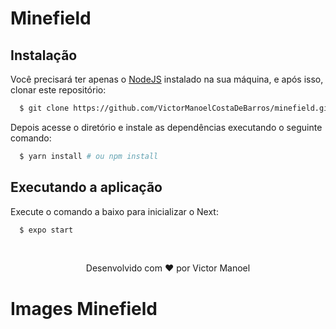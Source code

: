 # Minefield

## Instalação

Você precisará ter apenas o [NodeJS](https://nodejs.org) instalado na sua máquina, e após isso, clonar este repositório:
```bash
  $ git clone https://github.com/VictorManoelCostaDeBarros/minefield.git
```

Depois acesse o diretório e instale as dependências executando o seguinte comando:
```bash
  $ yarn install # ou npm install
```

## Executando a aplicação

Execute o comando a baixo para inicializar o Next:
```bash
  $ expo start
```

<br>
<p align="center">
Desenvolvido com ❤️ por Victor Manoel
</p>

# Images Minefield

